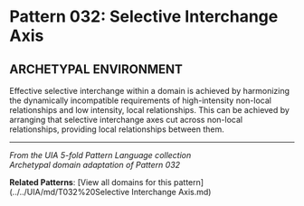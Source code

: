 # Pattern 032: Selective Interchange Axis

## ARCHETYPAL ENVIRONMENT

Effective selective interchange within a domain is achieved by harmonizing the dynamically incompatible requirements of high-intensity non-local relationships and low intensity, local relationships. This can be achieved by arranging that selective interchange axes cut across non-local relationships, providing local relationships between them.

---

*From the UIA 5-fold Pattern Language collection*  
*Archetypal domain adaptation of Pattern 032*

**Related Patterns**: [View all domains for this pattern](../../UIA/md/T032%20Selective Interchange Axis.md)
